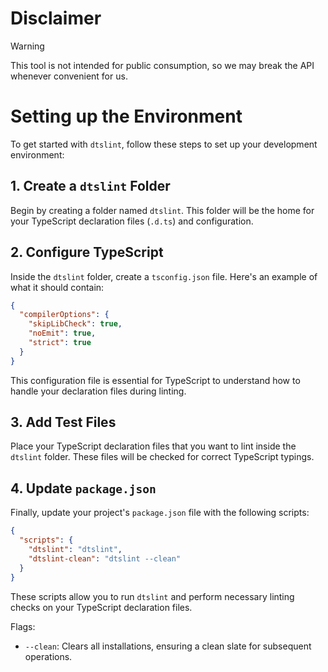 # Disclaimer

> [!WARNING]
> This tool is not intended for public consumption, so we may break the API whenever convenient for us.

# Setting up the Environment

To get started with `dtslint`, follow these steps to set up your development environment:

## 1. Create a `dtslint` Folder

Begin by creating a folder named `dtslint`. This folder will be the home for your TypeScript declaration files (`.d.ts`) and configuration.

## 2. Configure TypeScript

Inside the `dtslint` folder, create a `tsconfig.json` file. Here's an example of what it should contain:

```json
{
  "compilerOptions": {
    "skipLibCheck": true,
    "noEmit": true,
    "strict": true
  }
}
```

This configuration file is essential for TypeScript to understand how to handle your declaration files during linting.

## 3. Add Test Files

Place your TypeScript declaration files that you want to lint inside the `dtslint` folder. These files will be checked for correct TypeScript typings.

## 4. Update `package.json`

Finally, update your project's `package.json` file with the following scripts:

```json
{
  "scripts": {
    "dtslint": "dtslint",
    "dtslint-clean": "dtslint --clean"
  }
}
```

These scripts allow you to run `dtslint` and perform necessary linting checks on your TypeScript declaration files.

Flags:

- `--clean`: Clears all installations, ensuring a clean slate for subsequent operations.
